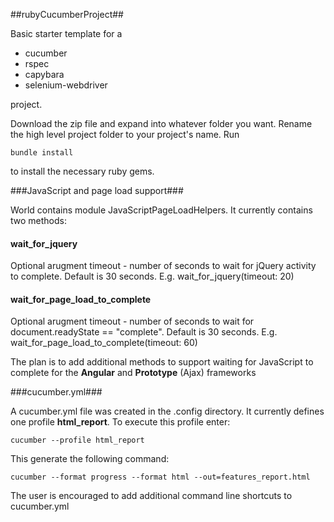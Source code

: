 ##rubyCucumberProject##

Basic starter template for a 
<ul>
<li>cucumber
<li>rspec
<li>capybara
<li>selenium-webdriver
</ul>
project.

Download the zip file and expand into whatever folder you want.  Rename the high level project folder to your project's name.  Run 

    bundle install

to install the necessary ruby gems.

###JavaScript and page load support###

World contains module JavaScriptPageLoadHelpers.  It currently contains two methods:

<h4>wait_for_jquery</h4> 
Optional arugment timeout - number of seconds to wait for jQuery activity to complete.  Default is 30 seconds.  
E.g. wait_for_jquery(timeout: 20)
<h4>wait_for_page_load_to_complete</h4>
Optional arugment timeout - number of seconds to wait for document.readyState == "complete".  Default is 30 seconds.  
E.g. wait_for_page_load_to_complete(timeout: 60)

The plan is to add additional methods to support waiting for JavaScript to complete for the **Angular** and **Prototype** (Ajax) frameworks

###cucumber.yml###

A cucumber.yml file was created in the .config directory.  It currently defines one profile **html_report**.  To execute this profile enter:

    cucumber --profile html_report

This generate the following command:

    cucumber --format progress --format html --out=features_report.html
	
The user is encouraged to add additional command line shortcuts to cucumber.yml



